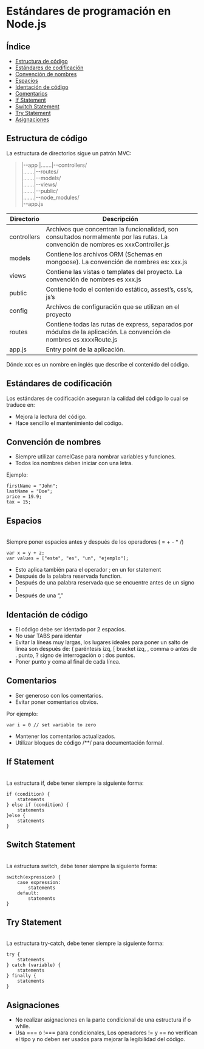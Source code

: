 # Estándares de programación en Node.js

## Índice
- [Estructura de código](#estructura-de-código)
- [Estándares de codificación](#estándares-de-codificación)
- [Convención de nombres](#convención-de-nombres)
- [Espacios](#espacios)
- [Identación de código](#identación-de-código)
- [Comentarios](#comentarios)
- [If Statement](#if-statement)
- [Switch Statement](#switch-statement)
- [Try Statement](#try-statement)
- [Asignaciones](#asignaciones)

Estructura de código
--------------------
La estructura de directorios sigue un patrón MVC:

> |--app
> |.......|--controllers/<br>
> |.......|--routes/<br>
> |.......|--models/<br>
> |.......|--views/<br>
> |.......|--public/<br>
> |.......|--node_modules/<br>
> |--app.js


|  Directorio  |  Descripción  |
|---|---|
|controllers|Archivos que concentran la funcionalidad, son consultados normalmente por las rutas. La convención de nombres es xxxController.js|
|models|Contiene los archivos ORM (Schemas en mongoose). La convención de nombres es: xxx.js|
|views|Contiene las vistas o templates del proyecto. La convención de nombres es xxx.js|
|public|Contiene todo el contenido estático, assest’s, css’s, js’s|
|config| Archivos de configuración que se utilizan en el proyecto|
|routes|Contiene todas las rutas de express, separados por módulos de la aplicación. La convención de nombres  es xxxxRoute.js|
|app.js|Entry point de la aplicación.|
Dónde xxx es un nombre en inglés que describe el contenido del código. 


## Estándares de codificación

Los estándares de codificación aseguran la calidad del código lo cual se traduce en:

 - Mejora la lectura del código.
 - Hace sencillo el mantenimiento del código.

## Convención de nombres

- Siempre utilizar camelCase para nombrar variables y funciones.
- Todos los nombres deben iniciar con una letra.

Ejemplo:

    firstName = "John";
    lastName = "Doe";
    price = 19.9;
    tax = 15;

## Espacios
<br>Siempre poner espacios antes y después de los operadores ( = + - * /)

    var x = y + z;
    var values = ["este", "es", "un", "ejemplo"];

- Esto aplica también para el operador ; en un for statement
- Después de la palabra reservada function.
- Después de una palabra reservada que se encuentre antes de un signo (
- Después de una “,” 

## Identación de código
- El código debe ser identado por 2 espacios.
- No usar TABS para identar
- Evitar la líneas muy largas, los lugares ideales para poner un salto de línea son después de: ( paréntesis izq, [ bracket izq, , comma o antes de . punto, ? signo de interrogación o : dos puntos.
- Poner punto y coma al final de cada línea.

## Comentarios

 - Ser generoso con los comentarios. 
 - Evitar poner comentarios obvios.

Por ejemplo:

    var i = 0 // set variable to zero

- Mantener los comentarios actualizados.
- Utilizar bloques de código /**/ para documentación formal.

## If Statement
<br>La estructura if, debe tener siempre la siguiente forma:

    if (condition) {
	    statements
	} else if (condition) {
		statements
	}else {
		statements
	}
	
## Switch Statement
<br>La estructura switch, debe tener siempre la siguiente forma:

    switch(expression) {
	    case expression:
		    statements
		default:
			statements
	}

## Try Statement
<br>La estructura try-catch, debe tener siempre la siguiente forma:

    try {
	    statements
	} catch (variable) {
		statements
	} finally {
		statements
	}

## Asignaciones

 - No realizar asignaciones en la parte condicional de una estructura if
   o while. 
 - Usa === o !=== para condicionales, Los operadores != y == no
   verifican el tipo y no deben ser usados para mejorar la legibilidad
   del código.
